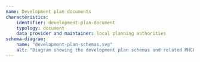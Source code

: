 ```yaml
---
name: Development plan documents
characteristics:
    identifier: development-plan-document
    typology: document
    data provider and maintainer: local planning authorities
schema-diagram:
    name: "development-plan-schemas.svg"
    alt: "Diagram showing the development plan schemas and related MHCLG lists fit together."
---
```

